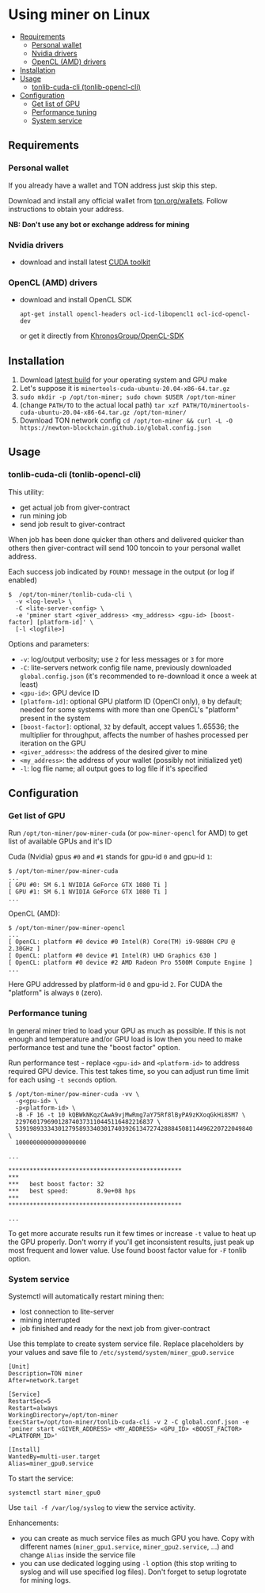 # Using miner on Linux

- [Requirements](#requirements)
  - [Personal wallet](#personal-wallet)
  - [Nvidia drivers](#nvidia-drivers)
  - [OpenCL (AMD) drivers](#opencl-amd-drivers)
- [Installation](#installation)
- [Usage](#usage)
  - [tonlib-cuda-cli (tonlib-opencl-cli)](#tonlib-cuda-cli-tonlib-opencl-cli)
- [Configuration](#configuration)
  - [Get list of GPU](#get-list-of-gpu)
  - [Performance tuning](#performance-tuning)
  - [System service](#system-service)

## Requirements

### Personal wallet

If you already have a wallet and TON address just skip this step.

Download and install any official wallet from [ton.org/wallets](https://ton.org/wallets).
Follow instructions to obtain your address.

**NB: Don't use any bot or exchange address for mining**

### Nvidia drivers

- download and install latest [CUDA toolkit](https://docs.nvidia.com/cuda/cuda-installation-guide-linux/index.html)

### OpenCL (AMD) drivers

- download and install OpenCL SDK

   ```shell
   apt-get install opencl-headers ocl-icd-libopencl1 ocl-icd-opencl-dev
   ```
   
   or get it directly from [KhronosGroup/OpenCL-SDK](https://github.com/KhronosGroup/OpenCL-SDK)

## Installation

1. Download [latest build](https://github.com/tontechio/pow-miner-gpu/releases/latest) for your operating system and GPU make
1. Let's suppose it is `minertools-cuda-ubuntu-20.04-x86-64.tar.gz`
1. `sudo mkdir -p /opt/ton-miner; sudo chown $USER /opt/ton-miner`
1. (change `PATH/TO` to the actual local path) `tar xzf PATH/TO/minertools-cuda-ubuntu-20.04-x86-64.tar.gz /opt/ton-miner/`
1. Download TON network config `cd /opt/ton-miner && curl -L -O https://newton-blockchain.github.io/global.config.json`

## Usage

### tonlib-cuda-cli (tonlib-opencl-cli)

This utility:
- get actual job from giver-contract
- run mining job
- send job result to giver-contract

When job has been done quicker than others and delivered quicker than others then giver-contract will send 100 toncoin to your personal wallet address.

Each success job indicated by `FOUND!` message in the output (or log if enabled)

```
$  /opt/ton-miner/tonlib-cuda-cli \
  -v <log-level> \
  -C <lite-server-config> \
  -e 'pminer start <giver_address> <my_address> <gpu-id> [boost-factor] [platform-id]' \
  [-l <logfile>]
```

Options and parameters:

- `-v`: log/output verbosity; use `2` for less messages or `3` for more
- `-C`: lite-servers network config file name, previously downloaded `global.config.json` (it's recommended to re-download it once a week at least)
- `<gpu-id>`: GPU device ID
- `[platform-id]`: optional GPU platform ID (OpenCl only), `0` by default; needed for some systems with more than one OpenCL's "platform" present in the system
- `[boost-factor]`: optional, `32` by default, accept values 1..65536; the multiplier for throughput, affects the number of hashes processed per iteration on the GPU
- `<giver_address>`: the address of the desired giver to mine
- `<my_address>`: the address of your wallet (possibly not initialized yet)
- `-l`: log flie name; all output goes to log file if it's specified

## Configuration

### Get list of GPU

Run `/opt/ton-miner/pow-miner-cuda` (or `pow-miner-opencl` for AMD) to get list of available GPUs and it's ID

Cuda (Nvidia) gpus `#0` and `#1` stands for gpu-id `0` and gpu-id `1`:

```
$ /opt/ton-miner/pow-miner-cuda
...
[ GPU #0: SM 6.1 NVIDIA GeForce GTX 1080 Ti ]
[ GPU #1: SM 6.1 NVIDIA GeForce GTX 1080 Ti ]
...
```

OpenCL (AMD):

```
$ /opt/ton-miner/pow-miner-opencl
...
[ OpenCL: platform #0 device #0 Intel(R) Core(TM) i9-9880H CPU @ 2.30GHz ]
[ OpenCL: platform #0 device #1 Intel(R) UHD Graphics 630 ]
[ OpenCL: platform #0 device #2 AMD Radeon Pro 5500M Compute Engine ]
...
```

Here GPU addressed by platform-id `0` and gpu-id `2`.
For CUDA the "platform" is always `0` (zero).


### Performance tuning

In general miner tried to load your GPU as much as possible. If this is not enough and temperature and/or GPU load is low then you need to make performance test and tune the "boost factor" option.

Run performance test - replace `<gpu-id>` and `<platform-id>` to address required GPU device.
This test takes time, so you can adjust run time limit for each using `-t seconds` option.

```shell
$ /opt/ton-miner/pow-miner-cuda -vv \
  -g<gpu-id> \
  -p<platform-id> \
  -B -F 16 -t 10 kQBWkNKqzCAwA9vjMwRmg7aY75Rf8lByPA9zKXoqGkHi8SM7 \
  229760179690128740373110445116482216837 \
  5391989333430127958933403017403926134727428884508114496220722049840 \
  10000000000000000000

...

*************************************************
***
***   best boost factor: 32
***   best speed:        8.9e+08 hps
***
*************************************************

...
```

To get more accurate results run it few times or increase `-t` value to heat up the GPU properly.
Don't worry if you'll get inconsistent results, just peak up most frequent and lower value.
Use found boost factor value for `-F` tonlib option.


### System service

Systemctl will automatically restart mining then:
- lost connection to lite-server
- mining interrupted
- job finished and ready for the next job from giver-contract

Use this template to create system service file.
Replace placeholders by your values and save file to `/etc/systemd/system/miner_gpu0.service`

```
[Unit]
Description=TON miner
After=network.target

[Service]
RestartSec=5
Restart=always
WorkingDirectory=/opt/ton-miner
ExecStart=/opt/ton-miner/tonlib-cuda-cli -v 2 -C global.conf.json -e 'pminer start <GIVER_ADDRESS> <MY_ADDRESS> <GPU_ID> <BOOST_FACTOR> <PLATFORM_ID>'

[Install]
WantedBy=multi-user.target
Alias=miner_gpu0.service
```

To start the service:

```shell
systemctl start miner_gpu0
```

Use `tail -f /var/log/syslog` to view the service activity.

Enhancements:
- you can create as much service files as much GPU you have. Copy with different names (`miner_gpu1.service`, `miner_gpu2.service`, ...) and change `Alias` inside the service file
- you can use dedicated logging using `-l` option (this stop writing to syslog and will use specified log files). Don't forget to setup logrotate for mining logs.

























